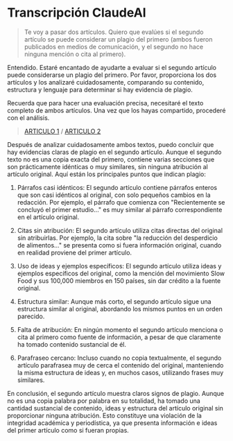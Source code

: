 # Transcripción ClaudeAI

> Te voy a pasar dos artículos. Quiero que evalúes si el segundo artículo se puede considerar un plagio del primero (ambos fueron publicados en medios de comunicación, y el segundo no hace ninguna mención o cita al primero).

Entendido. Estaré encantado de ayudarte a evaluar si el segundo artículo puede considerarse un plagio del primero. Por favor, proporciona los dos artículos y los analizaré cuidadosamente, comparando su contenido, estructura y lenguaje para determinar si hay evidencia de plagio. 

Recuerda que para hacer una evaluación precisa, necesitaré el texto completo de ambos artículos. Una vez que los hayas compartido, procederé con el análisis.

> [ARTICULO 1](https://tiempodeactuar.es/blog/el-despilfarro-de-alimentos/) / [ARTICULO 2](https://peru21.pe/opinion/fao-reduccion-desperdicios-133480-noticia/)

Después de analizar cuidadosamente ambos textos, puedo concluir que hay evidencias claras de plagio en el segundo artículo. Aunque el segundo texto no es una copia exacta del primero, contiene varias secciones que son prácticamente idénticas o muy similares, sin ninguna atribución al artículo original. Aquí están los principales puntos que indican plagio:

1. Párrafos casi idénticos:
   El segundo artículo contiene párrafos enteros que son casi idénticos al original, con solo pequeños cambios en la redacción. Por ejemplo, el párrafo que comienza con "Recientemente se concluyó el primer estudio..." es muy similar al párrafo correspondiente en el artículo original.

2. Citas sin atribución:
   El segundo artículo utiliza citas directas del original sin atribuirlas. Por ejemplo, la cita sobre "la reducción del desperdicio de alimentos..." se presenta como si fuera información original, cuando en realidad proviene del primer artículo.

3. Uso de ideas y ejemplos específicos:
   El segundo artículo utiliza ideas y ejemplos específicos del original, como la mención del movimiento Slow Food y sus 100,000 miembros en 150 países, sin dar crédito a la fuente original.

4. Estructura similar:
   Aunque más corto, el segundo artículo sigue una estructura similar al original, abordando los mismos puntos en un orden parecido.

5. Falta de atribución:
   En ningún momento el segundo artículo menciona o cita al primero como fuente de información, a pesar de que claramente ha tomado contenido sustancial de él.

6. Parafraseo cercano:
   Incluso cuando no copia textualmente, el segundo artículo parafrasea muy de cerca el contenido del original, manteniendo la misma estructura de ideas y, en muchos casos, utilizando frases muy similares.

En conclusión, el segundo artículo muestra claros signos de plagio. Aunque no es una copia palabra por palabra en su totalidad, ha tomado una cantidad sustancial de contenido, ideas y estructura del artículo original sin proporcionar ninguna atribución. Esto constituye una violación de la integridad académica y periodística, ya que presenta información e ideas del primer artículo como si fueran propias.
